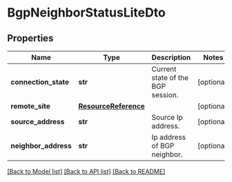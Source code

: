 # BgpNeighborStatusLiteDto

## Properties
Name | Type | Description | Notes
------------ | ------------- | ------------- | -------------
**connection_state** | **str** | Current state of the BGP session. | [optional] 
**remote_site** | [**ResourceReference**](ResourceReference.md) |  | [optional] 
**source_address** | **str** | Source Ip address. | [optional] 
**neighbor_address** | **str** | Ip address of BGP neighbor. | [optional] 

[[Back to Model list]](../README.md#documentation-for-models) [[Back to API list]](../README.md#documentation-for-api-endpoints) [[Back to README]](../README.md)

